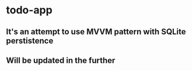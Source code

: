 # todo-app


## It's an attempt to use MVVM pattern with SQLite perstistence
## Will be updated in the further 

